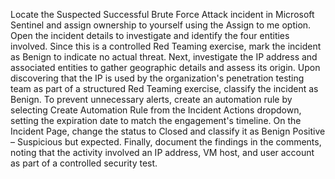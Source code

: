 Locate the Suspected Successful Brute Force Attack incident in Microsoft Sentinel and assign ownership to yourself using the Assign to me option. Open the incident details to investigate and identify the four entities involved. Since this is a controlled Red Teaming exercise, mark the incident as Benign to indicate no actual threat.
Next, investigate the IP address and associated entities to gather geographic details and assess its origin. Upon discovering that the IP is used by the organization's penetration testing team as part of a structured Red Teaming exercise, classify the incident as Benign. To prevent unnecessary alerts, create an automation rule by selecting Create Automation Rule from the Incident Actions dropdown, setting the expiration date to match the engagement's timeline. On the Incident Page, change the status to Closed and classify it as Benign Positive – Suspicious but expected. Finally, document the findings in the comments, noting that the activity involved an IP address, VM host, and user account as part of a controlled security test.
